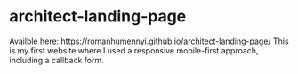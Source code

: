 # architect-landing-page
Availble here: https://romanhumennyi.github.io/architect-landing-page/
This is my first website where I used a responsive mobile-first approach, including a callback form.
